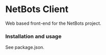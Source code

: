 # NetBots Client
Web based front-end for the NetBots project.

### Installation and usage
See package.json.
